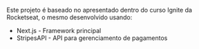 Este projeto é baseado no apresentado dentro do curso Ignite da Rocketseat, o mesmo desenvolvido usando:
- Next.js - Framework principal
- StripesAPI - API para gerenciamento de pagamentos 
